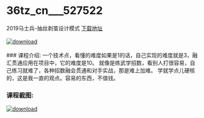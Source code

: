 # 36tz_cn___527522
2019马士兵-抽丝剥茧设计模式
[下载地址](http://www.36tz.cn/article/527522 "下载地址")
<br/></br>[![download](http://36tz.cn/muke_img/2019_09_2-125-300x207.png "下载地址")](http://www.36tz.cn/article/527522 "下载地址")
<br/></br>### 课程介绍:
一个技术点，看懂的难度如果是1的话，自己实现的难度就是3，融汇贯通应用在项目中，它的难度是10。
就像是练武学招数，看别人打很容易，自己练习就难了，各种招数融会贯通和对手实战，那是难上加难。
学就学点儿硬核的，这是我一直的观点。容易的东西，不值钱。

 
### 课程截图:
[![download](http://36tz.cn/muke_img/2019_09_1-115.png "下载地址")](http://www.36tz.cn/article/527522 "下载地址")
